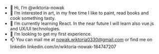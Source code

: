 - 👋 Hi, I’m @wiktoria-nowak
- 👀 I’m interested in art, in my free time I like to paint, read books and cook something tasty.
- 🌱 I’m currently learning React. In the near future I will learn also vue.js and UX/UI technologies.
- 💞️ I’m looking to get my first experience.
- 📫 You can mail me at nowak.wiktoria0330@gmail.com or find me on linkedin linkedin.com/in/wiktoria-nowak-184747207 

<!---
wiktoria-nowak/wiktoria-nowak is a ✨ special ✨ repository because its `README.md` (this file) appears on your GitHub profile.
You can click the Preview link to take a look at your changes.
--->
